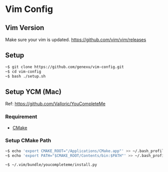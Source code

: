 # Vim Config

## Vim Version
Make sure your vim is updated.
https://github.com/vim/vim/releases

## Setup
```bash
~$ git clone https://github.com/genexu/vim-config.git
~$ cd vim-config
~$ bash ./setup.sh
```

## Setup YCM (Mac)
Ref: https://github.com/Valloric/YouCompleteMe

### Requirement
- [CMake](https://cmake.org/download/)

### Setup CMake Path
```bash
~$ echo 'export CMAKE_ROOT="/Applications/CMake.app"' >> ~/.bash_profile
~$ echo 'export PATH="$CMAKE_ROOT/Contents/bin:$PATH"' >> ~/.bash_profile
```

``` bash
~$ ~/.vim/bundle/youcompleteme/install.py
```
